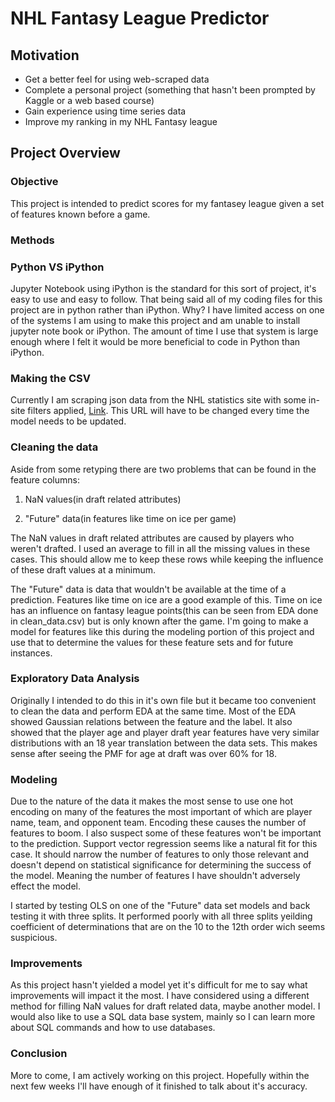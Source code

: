 # NHL Fantasy League Predictor

## Motivation
* Get a better feel for using web-scraped data
* Complete a personal project (something that hasn't been prompted by Kaggle or
  a web based course)
* Gain experience using time series data
* Improve my ranking in my NHL Fantasy league

## Project Overview

### Objective
This project is intended to predict scores for my fantasey league given a set of features known before a game.

### Methods

### Python VS iPython
Jupyter Notebook using iPython is the standard for this sort of project, it's
easy to use and easy to follow. That being said all of my coding files for this project are in python rather than iPython. Why? I have limited access on one of the systems I am using to make this project and am unable to install jupyter note book or iPython. The amount of time I use that system is large enough where I felt it would be more beneficial to code in Python than iPython.

### Making the CSV
Currently I am scraping json data from the NHL statistics site with some
in-site filters applied,
[Link](http://www.nhl.com/stats/rest/skaters?isAggregate=false&reportType=basic&isGame=true&reportName=skatersummary&sort=[{%22property%22:%22points%22,%22direction%22:%22DESC%22},{%22property%22:%22goals%22,%22direction%22:%22DESC%22},{%22property%22:%22assists%22,%22direction%22:%22DESC%22}]&cayenneExp=gameDate%3E=%222017-10-04%22%20and%20gameDate%3C=%222018-01-02%22%20and%20gameTypeId=2).
This URL will have to be changed every time the model needs to be updated.

### Cleaning the data
Aside from some retyping there are two problems that can be found in the
feature columns:

1. NaN values(in draft related attributes)

2. "Future" data(in features like time on ice per game)

The NaN values in draft related attributes are caused by players who weren't
drafted. I used an average to fill in all the missing values in these cases.
This should allow me to keep these rows while keeping the influence of these
draft values at a minimum. 

The "Future" data is data that wouldn't be available at the time of a
prediction. Features like time on ice are a good example of this. Time on ice has an influence on fantasy league points(this can be seen from EDA done in
clean_data.csv) but is only known after the game. I'm going to make a model for
features like this during the modeling portion of this project and use that to
determine the values for these feature sets and for future instances.

### Exploratory Data Analysis
Originally I intended to do this in it's own file but it became too convenient
to clean the data and perform EDA at the same time. Most of the EDA showed
Gaussian relations between the feature and the label. It also showed that the
player age and player draft year features have very similar distributions with
an 18 year translation between the data sets. This makes sense after seeing the
PMF for age at draft was over 60% for 18.

### Modeling
Due to the nature of the data it makes the most sense to use one hot encoding
on many of the features the most important of which are player name, team, and opponent team. Encoding these causes the number of features to boom. I also suspect some of these features won't be important to the prediction. Support vector regression seems like a natural fit for this case. It should narrow the number of features to only those relevant and doesn't depend on statistical significance for determining the success of the model. Meaning the number of features I have shouldn't adversely effect the model.

I started by testing OLS on one of the "Future" data set models and back testing it with three splits. It performed poorly with all three splits yeilding coefficient of determinations that are on the 10 to the 12th order wich seems suspicious.

### Improvements
As this project hasn't yielded a model yet it's difficult for me to say what
improvements will impact it the most. I have considered using a different method
for filling NaN values for draft related data, maybe another model. I would also
like to use a SQL data base system, mainly so I can learn more about SQL
commands and how to use databases.

### Conclusion
More to come, I am actively working on this project. Hopefully within the next few
weeks I'll have enough of it finished to talk about it's accuracy.
